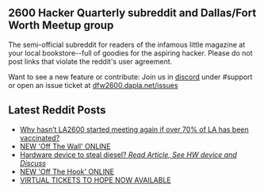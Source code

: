 ## 2600 Hacker Quarterly subreddit and Dallas/Fort Worth Meetup group
The semi-official subreddit for readers of the infamous little magazine at your local bookstore--full of goodies for the aspiring hacker. Please do not post links that violate the reddit's user agreement.

Want to see a new feature or contribute: 
Join us in [discord](https://dfw2600.dapla.net/chat) under #support or open an issue ticket at [dfw2600.dapla.net/issues](https://dfw2600.dapla.net/issues)

## Latest Reddit Posts
<!-- BLOG-POST-LIST:START -->
- [Why hasn’t LA2600 started meeting again if over 70% of LA has been vaccinated?](https://www.reddit.com/r/2600/comments/us66hx/why_hasnt_la2600_started_meeting_again_if_over_70/)
- [NEW 'Off The Wall' ONLINE](https://2600.com/wall/17-05-2022)
- [Hardware device to steal diesel? *Read Article, See HW device and Discuss*](https://www.reddit.com/r/2600/comments/uo9btv/hardware_device_to_steal_diesel_read_article_see/)
- [NEW 'Off The Hook' ONLINE](https://2600.com/hook/11-05-2022)
- [VIRTUAL TICKETS TO HOPE NOW AVAILABLE](https://2600.com/content/virtual-tickets-hope-now-available)
<!-- BLOG-POST-LIST:END -->
